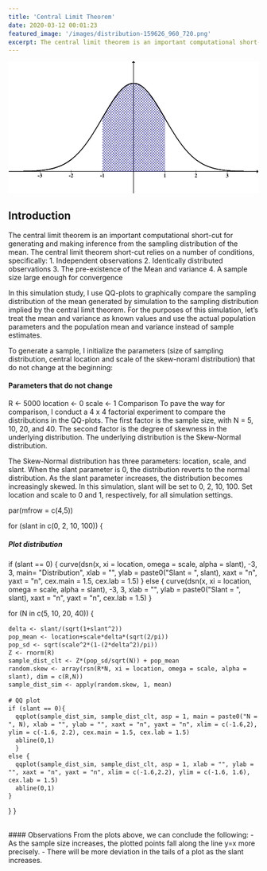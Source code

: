 ```yaml
---
title: 'Central Limit Theorem'
date: 2020-03-12 00:01:23
featured_image: '/images/distribution-159626_960_720.png'
excerpt: The central limit theorem is an important computational short-cut for generating and making inference from the sampling distribution of the mean. The central limit theorem short-cut relies on a number of conditions, specifically... 
---
```


![](/images/distribution-159626_960_720.png)

## Introduction

The central limit theorem is an important computational short-cut for generating and making inference from the sampling distribution of the mean. The central limit theorem short-cut relies on a number of conditions, specifically: 1. Independent observations 2. Identically distributed observations 3. The pre-existence of the Mean and variance 4. A sample size large enough for convergence

In this simulation study, I use QQ-plots to graphically compare the sampling distribution of the mean generated by simulation to the sampling distribution implied by the central limit theorem. For the purposes of this simulation, let’s treat the mean and variance as known values and use the actual population parameters and the population mean and variance instead of sample estimates.

To generate a sample, I initialize the parameters (size of sampling distribution, central location and scale of the skew-noraml distribution) that do not change at the beginning: <br>

#### Parameters that do not change
R <- 5000
location <- 0
scale <- 1
Comparison
To pave the way for comparison, I conduct a 4 x 4 factorial experiment to compare the distributions in the QQ-plots. The first factor is the sample size, with N = 5, 10, 20, and 40. The second factor is the degree of skewness in the underlying distribution. The underlying distribution is the Skew-Normal distribution.

The Skew-Normal distribution has three parameters: location, scale, and slant. When the slant parameter is 0, the distribution reverts to the normal distribution. As the slant parameter increases, the distribution becomes increasingly skewed. In this simulation, slant will be set to 0, 2, 10, 100. Set location and scale to 0 and 1, respectively, for all simulation settings.

par(mfrow = c(4,5))

for (slant in c(0, 2, 10, 100)) {
  <br>
  ##### Plot distribution
  if (slant == 0) {
    curve(dsn(x, xi = location, omega = scale, alpha = slant), -3, 3, main= "Distribution", xlab = "", ylab = paste0("Slant = ", slant), xaxt = "n", yaxt = "n", cex.main = 1.5, cex.lab = 1.5)
  }
  else {
    curve(dsn(x, xi = location, omega = scale, alpha = slant), -3, 3, xlab = "", ylab = paste0("Slant = ", slant), xaxt = "n", yaxt = "n", cex.lab = 1.5)
  }

  for (N in c(5, 10, 20, 40)) {
    
    delta <- slant/(sqrt(1+slant^2))
    pop_mean <- location+scale*delta*(sqrt(2/pi))
    pop_sd <- sqrt(scale^2*(1-(2*delta^2)/pi))
    Z <- rnorm(R)
    sample_dist_clt <- Z*(pop_sd/sqrt(N)) + pop_mean
    random.skew <- array(rsn(R*N, xi = location, omega = scale, alpha = slant), dim = c(R,N))
    sample_dist_sim <- apply(random.skew, 1, mean)
  
    # QQ plot
    if (slant == 0){
      qqplot(sample_dist_sim, sample_dist_clt, asp = 1, main = paste0("N = ", N), xlab = "", ylab = "", xaxt = "n", yaxt = "n", xlim = c(-1.6,2), ylim = c(-1.6, 2.2), cex.main = 1.5, cex.lab = 1.5)
      abline(0,1)
      }
    else {
      qqplot(sample_dist_sim, sample_dist_clt, asp = 1, xlab = "", ylab = "", xaxt = "n", yaxt = "n", xlim = c(-1.6,2.2), ylim = c(-1.6, 1.6), cex.lab = 1.5)
      abline(0,1)
    }
    
  }
}

<br>
#### Observations
From the plots above, we can conclude the following:
- As the sample size increases, the plotted points fall along the line y=x more precisely.
- There will be more deviation in the tails of a plot as the slant increases.
